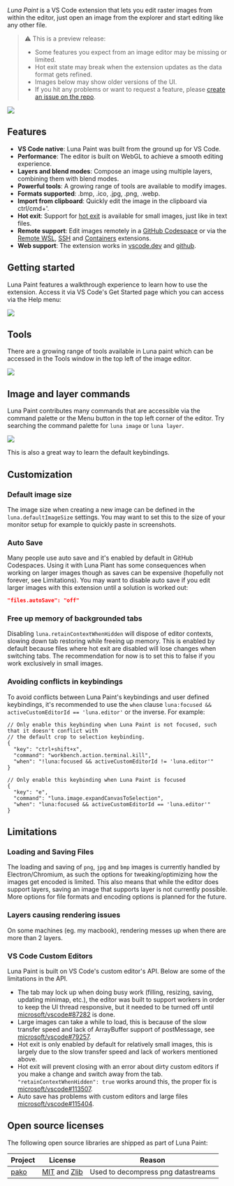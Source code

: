 _Luna Paint_ is a VS Code extension that lets you edit raster images from within the editor, just open an image from the explorer and start editing like any other file.

> ⚠ This is a preview release:
> - Some features you expect from an image editor may be missing or limited.
> - Hot exit state may break when the extension updates as the data format gets refined.
> - Images below may show older versions of the UI.
> - If you hit any problems or want to request a feature, please [create an issue on the repo](https://github.com/lunapaint/vscode-luna-paint).

![](https://raw.githubusercontent.com/lunapaint/vscode-luna-paint/master/images/readme/demo.png)



## Features

- **VS Code native**: Luna Paint was built from the ground up for VS Code.
- **Performance**: The editor is built on WebGL to achieve a smooth editing experience.
- **Layers and blend modes**: Compose an image using multiple layers, combining them with blend modes.
- **Powerful tools**: A growing range of tools are available to modify images.
- **Formats supported**: .bmp, .ico, .jpg, .png, .webp.
- **Import from clipboard**: Quickly edit the image in the clipboard via ctrl/cmd+'.
- **Hot exit**: Support for [hot exit](https://code.visualstudio.com/docs/editor/codebasics#_hot-exit) is available for small images, just like in text files.
- **Remote support**: Edit images remotely in a [GitHub Codespace](https://github.com/features/codespaces) or via the [Remote WSL](https://marketplace.visualstudio.com/items?itemName=ms-vscode-remote.remote-wsl), [SSH](https://marketplace.visualstudio.com/items?itemName=ms-vscode-remote.remote-ssh) and [Containers](https://marketplace.visualstudio.com/items?itemName=ms-vscode-remote.remote-containers) extensions.
- **Web support**: The extension works in [vscode.dev](http://vscode.dev/) and [github](http://github.dev/).



## Getting started

Luna Paint features a walkthrough experience to learn how to use the extension. Access it via VS Code's Get Started page which you can access via the Help menu:

![](https://raw.githubusercontent.com/lunapaint/vscode-luna-paint/master/images/readme/walkthrough.png)



## Tools

There are a growing range of tools available in Luna paint which can be accessed in the Tools window in the top left of the image editor.

![](https://raw.githubusercontent.com/lunapaint/vscode-luna-paint/master/images/readme/tools-overview.png)



## Image and layer commands

Luna Paint contributes many commands that are accessible via the command palette or the Menu button in the top left corner of the editor. Try searching the command palette for `luna image` or `luna layer`.

![](https://raw.githubusercontent.com/lunapaint/vscode-luna-paint/master/images/readme/image-commands.png)

This is also a great way to learn the default keybindings.



## Customization

### Default image size

The image size when creating a new image can be defined in the `luna.defaultImageSize` settings. You may want to set this to the size of your monitor setup for example to quickly paste in screenshots.

### Auto Save

Many people use auto save and it's enabled by default in GitHub Codespaces. Using it with Luna Piant has some consequences when working on larger images though as saves can be expensive (hopefully not forever, see Limitations). You may want to disable auto save if you edit larger images with this extension until a solution is worked out:

```json
"files.autoSave": "off"
```

### Free up memory of backgrounded tabs

Disabling `luna.retainContextWhenHidden` will dispose of editor contexts, slowing down tab restoring while freeing up memory. This is enabled by default because files where hot exit are disabled will lose changes when switching tabs. The recommendation for now is to set this to false if you work exclusively in small images.

### Avoiding conflicts in keybindings

To avoid conflicts between Luna Paint's keybindings and user defined keybindings, it's recommended to use the `when` clause `luna:focused && activeCustomEditorId == 'luna.editor'` or the inverse. For example:

```jsonc
// Only enable this keybinding when Luna Paint is not focused, such that it doesn't conflict with
// the default crop to selection keybinding.
{
  "key": "ctrl+shift+x",
  "command": "workbench.action.terminal.kill",
  "when": "!luna:focused && activeCustomEditorId != 'luna.editor'"
}

// Only enable this keybinding when Luna Paint is focused
{
  "key": "e",
  "command": "luna.image.expandCanvasToSelection",
  "when": "luna:focused && activeCustomEditorId == 'luna.editor'"
}
```



## Limitations

### Loading and Saving Files

The loading and saving of `png`, `jpg` and `bmp` images is currently handled by Electron/Chromium, as such the options for tweaking/optimizing how the images get encoded is limited. This also means that while the editor does support layers, saving an image that supports layer is not currently possible. More options for file formats and encoding options is planned for the future.

### Layers causing rendering issues

On some machines (eg. my macbook), rendering messes up when there are more than 2 layers.

### VS Code Custom Editors

Luna Paint is built on VS Code's custom editor's API. Below are some of the limitations in the API.

- The tab may lock up when doing busy work (filling, resizing, saving, updating minimap, etc.), the editor was built to support workers in order to keep the UI thread responsive, but it needed to be turned off until [microsoft/vscode#87282](https://github.com/microsoft/vscode/issues/87282) is done.
- Large images can take a while to load, this is because of the slow transfer speed and lack of ArrayBuffer support of postMessage, see [microsoft/vscode#79257](https://github.com/microsoft/vscode/issues/79257).
- Hot exit is only enabled by default for relatively small images, this is largely due to the slow transfer speed and lack of workers mentioned above.
- Hot exit will prevent closing with an error about dirty custom editors if you make a change and switch away from the tab. `"retainContextWhenHidden": true` works around this, the proper fix is [microsoft/vscode#113507](https://github.com/microsoft/vscode/issues/113507).
- Auto save has problems with custom editors and large files [microsoft/vscode#115404](https://github.com/microsoft/vscode/issues/115404).



## Open source licenses

The following open source libraries are shipped as part of Luna Paint:

| Project | License | Reason
|---------|---------|--------
| [pako]  | [MIT][pako_MIT] and [Zlib][pako_Zlib] | Used to decompress png datastreams



[pako]: https://www.npmjs.com/package/pako
[pako_MIT]: https://github.com/nodeca/pako/blob/master/LICENSE
[pako_Zlib]: https://github.com/nodeca/pako/blob/master/lib/zlib/README